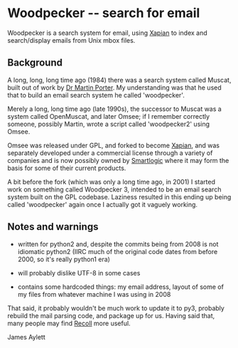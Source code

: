 # Woodpecker -- search for email

Woodpecker is a search system for email, using
[Xapian](https://xapian.org/) to index and search/display emails from
Unix mbox files.

## Background

A long, long, long time ago (1984) there was a search system called
Muscat, built out of work by [Dr Martin
Porter](https://tartarus.org/martin/). My understanding was that he
used that to build an email search system he called 'woodpecker'.

Merely a long, long time ago (late 1990s), the successor to Muscat was
a system called OpenMuscat, and later Omsee; if I remember correctly
someone, possibly Martin, wrote a script called 'woodpecker2' using
Omsee.

Omsee was released under GPL, and forked to become
[Xapian](https://xapian.org/), and was separately developed under a
commercial license through a variety of companies and is now possibly
owned by [Smartlogic](http://www.smartlogic.com/) where it may form
the basis for some of their current products.

A bit before the fork (which was only a long time ago, in 2001) I
started work on something called Woodpecker 3, intended to be an email
search system built on the GPL codebase. Laziness resulted in this
ending up being called 'woodpecker' again once I actually got it
vaguely working.

## Notes and warnings

 * written for python2 and, despite the commits being from 2008 is not
   idiomatic python2 (IIRC much of the original code dates from before
   2000, so it's really python1 era)

 * will probably dislike UTF-8 in some cases

 * contains some hardcoded things: my email address, layout of some of
   my files from whatever machine I was using in 2008

That said, it probably wouldn't be much work to update it to py3,
probably rebuild the mail parsing code, and package up for us. Having
said that, many people may find [Recoll](http://www.recoll.org/) more
useful.

James Aylett
